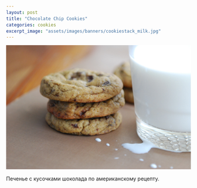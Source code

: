 ```yaml
---
layout: post
title: "Chocolate Chip Cookies"
categories: cookies
excerpt_image: "assets/images/banners/cookiestack_milk.jpg"
---
```


![Chocolate Chip Cookies](/assets/images/banners/cookiestack_milk.JPG)

Печенье с кусочками шоколада по американскому рецепту.